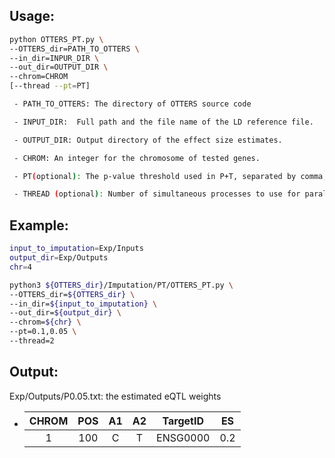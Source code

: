 ## Usage:

```bash
python OTTERS_PT.py \
--OTTERS_dir=PATH_TO_OTTERS \
--in_dir=INPUR_DIR \
--out_dir=OUTPUT_DIR \
--chrom=CHROM
[--thread --pt=PT]

 - PATH_TO_OTTERS: The directory of OTTERS source code

 - INPUT_DIR:  Full path and the file name of the LD reference file.

 - OUTPUT_DIR: Output directory of the effect size estimates.

 - CHROM: An integer for the chromosome of tested genes.

 - PT(optional): The p-value threshold used in P+T, separated by comma, e.g., --pt=0.1,0.05,0.001. Default is 0.05.

 - THREAD (optional): Number of simultaneous processes to use for parallel computation. Default is 1.
```

## Example:

```bash
input_to_imputation=Exp/Inputs
output_dir=Exp/Outputs
chr=4

python3 ${OTTERS_dir}/Imputation/PT/OTTERS_PT.py \
--OTTERS_dir=${OTTERS_dir} \
--in_dir=${input_to_imputation} \
--out_dir=${output_dir} \
--chrom=${chr} \
--pt=0.1,0.05 \
--thread=2
```

## Output:

Exp/Outputs/P0.05.txt: the estimated eQTL weights

  - | CHROM | POS | A1 | A2 |     TargetID    |  ES  |
    |:-----:|:---:|:--:|:--:|:---------------:|:----:|
    |   1   | 100 |  C |  T |     ENSG0000    |  0.2 |
 